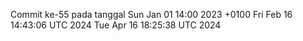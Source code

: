 Commit ke-55 pada tanggal Sun Jan 01 14:00 2023 +0100
Fri Feb 16 14:43:06 UTC 2024
Tue Apr 16 18:25:38 UTC 2024
